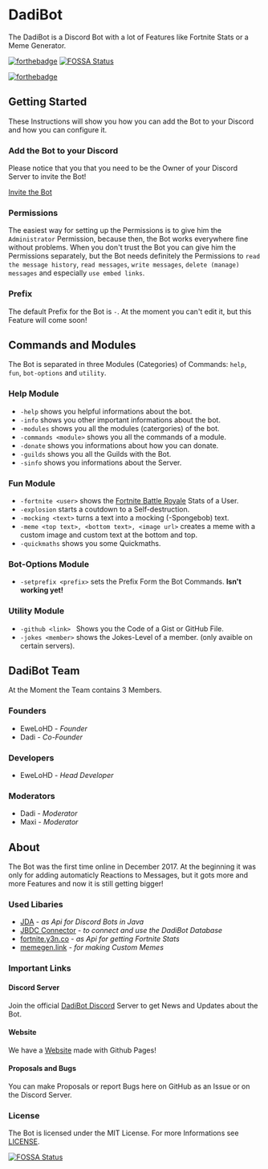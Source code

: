 # DadiBot
The DadiBot is a Discord Bot with a lot of Features like Fortnite Stats or a Meme Generator.

[![forthebadge](http://forthebadge.com/badges/contains-cat-gifs.svg)](http://forthebadge.com) [![FOSSA Status](https://app.fossa.io/api/projects/git%2Bgithub.com%2FEweLoHD%2FDadiBot.svg?type=shield)](https://app.fossa.io/projects/git%2Bgithub.com%2FEweLoHD%2FDadiBot?ref=badge_shield)

[![forthebadge](http://forthebadge.com/badges/does-not-contain-treenuts.svg)](https://forthebadge.com)

## Getting Started
These Instructions will show you how you can add the Bot to your Discord and how you can configure it.

### Add the Bot to your Discord
Please notice that you that you need to be the Owner of your Discord Server to invite the Bot!

[Invite the Bot](https://discordapp.com/api/oauth2/authorize?client_id=396990218751967254&permissions=8&scope=bot)

### Permissions
The easiest way for setting up the Permissions is to give him the `Administrator` Permission, because then, the Bot works everywhere fine without problems. When you don't trust the Bot you can give him the Permissions separately, but the Bot needs definitely the Permissions to `read the message history`, `read messages`, `write messages`, `delete (manage) messages` and especially `use embed links`.

### Prefix
The default Prefix for the Bot is `-`. At the moment you can't edit it, but this Feature will come soon!


## Commands and Modules
The Bot is separated in three Modules (Categories) of Commands: `help`, `fun`, `bot-options` and `utility`.

### Help Module
 - `-help` shows you helpful informations about the bot.
 - `-info` shows you other important informations about the bot.
 - `-modules` shows you all the modules (catergories) of the bot.
 - `-commands <module>` shows you all the commands of a module.
 - `-donate` shows you informations about how you can donate.
 - `-guilds` shows you all the Guilds with the Bot.
 - `-sinfo` shows you informations about the Server.
 
### Fun Module
 - `-fortnite <user>` shows the [Fortnite Battle Royale](https://www.epicgames.com/fortnite/en-US/buy-now/battle-royale) Stats of a User.
 - `-explosion` starts a coutdown to a Self-destruction.
 - `-mocking <text>` turns a text into a mocking (-Spongebob) text.
 - `-meme <top text>, <bottom text>, <image url>` creates a meme with a custom image and custom text at the bottom and top.
 - `-quickmaths` shows you some Quickmaths. 

### Bot-Options Module
 - `-setprefix <prefix>` sets the Prefix Form the Bot Commands. **Isn't working yet!**

### Utility Module
 - `-github <link> ` Shows you the Code of a Gist or GitHub File.
 - `-jokes <member>` shows the Jokes-Level of a member. (only avaible on certain servers).
 

## DadiBot Team
At the Moment the Team contains 3 Members.

### Founders
 - EweLoHD - *Founder*
 - Dadi - *Co-Founder*

### Developers
 - EweLoHD - *Head Developer*

### Moderators
 - Dadi - *Moderator*
 - Maxi - *Moderator*


## About
The Bot was the first time online in December 2017. At the beginning it was only for adding automaticly Reactions to Messages, but it gots more and more Features and now it is still getting bigger!

### Used Libaries
 - [JDA](https://github.com/DV8FromTheWorld/JDA) - *as Api for Discord Bots in Java*
 - [JBDC Connector](https://dev.mysql.com/downloads/connector/j/) - *to connect and use the DadiBot Database*
 - [fortnite.y3n.co](fortnite.y3n.co) - *as Api for getting Fortnite Stats*
 - [memegen.link](https://memegen.link/api/) - *for making Custom Memes*

### Important Links

#### Discord Server 
Join the official [DadiBot Discord](https://discord.gg/e4TRTEB) Server to get News and Updates about the Bot.
 
#### Website
We have a [Website](https://ewelohd.github.io/DadiBot/) made with Github Pages!

#### Proposals and Bugs
You can make Proposals or report Bugs here on GitHub as an Issue or on the Discord Server.

### License 
The Bot is licensed under the MIT License. For more Informations see [LICENSE](LICENSE).




 


[![FOSSA Status](https://app.fossa.io/api/projects/git%2Bgithub.com%2FEweLoHD%2FDadiBot.svg?type=large)](https://app.fossa.io/projects/git%2Bgithub.com%2FEweLoHD%2FDadiBot?ref=badge_large)